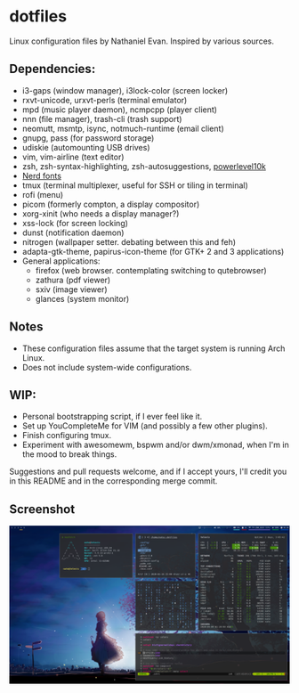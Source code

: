 # dotfiles
Linux configuration files by Nathaniel Evan. Inspired by various sources.

## Dependencies:
* i3-gaps (window manager), i3lock-color (screen locker)
* rxvt-unicode, urxvt-perls (terminal emulator)
* mpd (music player daemon), ncmpcpp (player client)
* nnn (file manager), trash-cli (trash support)
* neomutt, msmtp, isync, notmuch-runtime (email client)
* gnupg, pass (for password storage)
* udiskie (automounting USB drives)
* vim, vim-airline (text editor)
* zsh, zsh-syntax-highlighting, zsh-autosuggestions, [powerlevel10k](https://github.com/romkatv/powerlevel10k)
* [Nerd fonts](https://github.com/ryanoasis/nerd-fonts)
* tmux (terminal multiplexer, useful for SSH or tiling in terminal)
* rofi (menu)
* picom (formerly compton, a display compositor)
* xorg-xinit (who needs a display manager?)
* xss-lock (for screen locking)
* dunst (notification daemon)
* nitrogen (wallpaper setter. debating between this and feh)
* adapta-gtk-theme, papirus-icon-theme (for GTK+ 2 and 3 applications)
* General applications:
  - firefox (web browser. contemplating switching to qutebrowser)
  - zathura (pdf viewer)
  - sxiv (image viewer)
  - glances (system monitor)

## Notes
* These configuration files assume that the target system is running Arch Linux.
* Does not include system-wide configurations.

## WIP:
* Personal bootstrapping script, if I ever feel like it.
* Set up YouCompleteMe for VIM (and possibly a few other plugins).
* Finish configuring tmux.
* Experiment with awesomewm, bspwm and/or dwm/xmonad, when I'm in the mood to break things.

Suggestions and pull requests welcome, and if I accept yours, I'll credit you in this README and in the corresponding merge commit.

## Screenshot

![Nate's desktop](./screenshot.png?raw=true "Nate's desktop")
